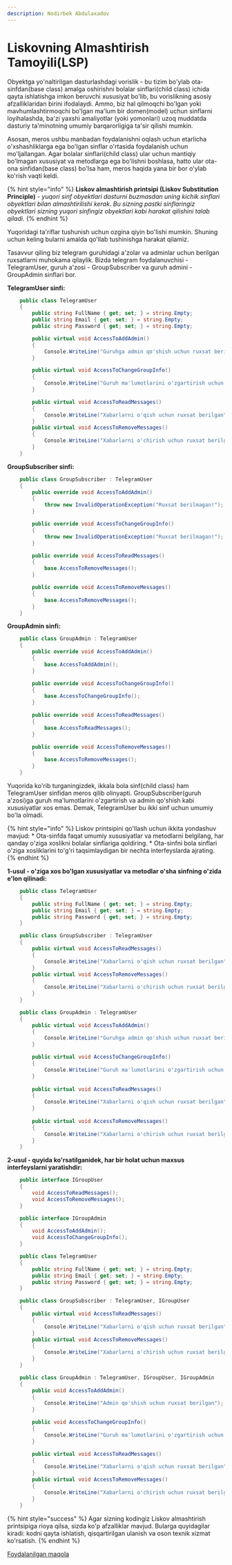 ```yaml
---
description: Nodirbek Abdulaxadov
---
```


# Liskovning Almashtirish Tamoyili\(LSP\)

Obyektga yo'naltirilgan dasturlashdagi vorislik - bu tizim bo'ylab ota-sinfdan(base class) amalga oshirishni bolalar sinflari(child class) ichida qayta ishlatishga imkon beruvchi xususiyat bo'lib, bu vorislikning asosiy afzalliklaridan birini ifodalaydi. Ammo, biz hal qilmoqchi bo'lgan yoki mavhumlashtirmoqchi bo'lgan ma'lum bir domen(model) uchun sinflarni loyihalashda, ba'zi yaxshi amaliyotlar (yoki yomonlari) uzoq muddatda dasturiy ta'minotning umumiy barqarorligiga ta'sir qilishi mumkin.

Asosan, meros ushbu manbadan foydalanishni oqlash uchun etarlicha o'xshashliklarga ega bo'lgan sinflar o'rtasida foydalanish uchun mo'ljallangan. Agar bolalar sinflari(child class) ular uchun mantiqiy bo'lmagan xususiyat va metodlarga ega bo'lishni boshlasa, hatto ular ota-ona sinfidan(base class) bo'lsa ham, meros haqida yana bir bor o'ylab ko'rish vaqti keldi.

{% hint style="info" %}
**Liskov almashtirish printsipi (Liskov Substitution Principle)** - _yuqori sinf obyektlari dasturni buzmasdan uning kichik sinflari obyektlari bilan almashtirilishi kerak. Bu sizning pastki sinflaringiz obyektlari sizning yuqori sinfingiz obyektlari kabi harakat qilishini talab qiladi._
{% endhint %}

Yuqoridagi ta'riflar tushunish uchun ozgina qiyin bo'lishi mumkin. Shuning uchun keling bularni amalda qo'llab tushinishga harakat qilamiz.

Tasavvur qiling biz telegram guruhidagi a'zolar va adminlar uchun berilgan ruxsatlarni muhokama qilaylik. Bizda telegram foydalanuvchisi - TelegramUser, guruh a'zosi - GroupSubscriber va guruh admini - GroupAdmin sinflari bor.

**TelegramUser sinfi:**

```csharp
    public class TelegramUser
    {
        public string FullName { get; set; } = string.Empty;
        public string Email { get; set; } = string.Empty;
        public string Password { get; set; } = string.Empty;

        public virtual void AccessToAddAdmin()
        {
            Console.WriteLine("Guruhga admin qo'shish uchun ruxsat berilgan");
        }

        public virtual void AccessToChangeGroupInfo()
        {
            Console.WriteLine("Guruh ma'lumotlarini o'zgartirish uchun ruxsat berilgan");
        }

        public virtual void AccessToReadMessages()
        {
            Console.WriteLine("Xabarlarni o'qish uchun ruxsat berilgan");
        }
        public virtual void AccessToRemoveMessages()
        {
            Console.WriteLine("Xabarlarni o'chirish uchun ruxsat berilgan");
        }
    }
```

**GroupSubscriber sinfi:**

```csharp
    public class GroupSubscriber : TelegramUser
    {
        public override void AccessToAddAdmin()
        {
            throw new InvalidOperationException("Ruxsat berilmagan!");
        }

        public override void AccessToChangeGroupInfo()
        {
            throw new InvalidOperationException("Ruxsat berilmagan!");
        }

        public override void AccessToReadMessages()
        {
            base.AccessToRemoveMessages();
        }

        public override void AccessToRemoveMessages()
        {
            base.AccessToRemoveMessages();
        }
    }
```

**GroupAdmin sinfi:**

```csharp
    public class GroupAdmin : TelegramUser
    {
        public override void AccessToAddAdmin()
        {
            base.AccessToAddAdmin();
        }

        public override void AccessToChangeGroupInfo()
        {
            base.AccessToChangeGroupInfo();
        }

        public override void AccessToReadMessages()
        {
            base.AccessToReadMessages();
        }

        public override void AccessToRemoveMessages()
        {
            base.AccessToRemoveMessages();
        }
    }
```

Yuqorida ko'rib turganingizdek, ikkala bola sinf(child class) ham TelegramUser sinfidan meros qilib olinyapti. GroupSubscriber(guruh a'zosi)ga guruh ma'lumotlarini o'zgartirish va admin qo'shish kabi xususiyatlar xos emas. Demak, TelegramUser bu ikki sinf uchun umumiy bo'la olmadi.


{% hint style="info" %}
Liskov printsipini qo'llash uchun ikkita yondashuv mavjud:
    * Ota-sinfda faqat umumiy xususiyatlar va metodlarni belgilang, har qanday o'ziga xoslikni bolalar sinflariga qoldiring.
    * Ota-sinfni bola sinflari o'ziga xosliklarini to'g'ri taqsimlaydigan bir nechta interfeyslarda  ajrating.
{% endhint %}

**1-usul - o'ziga xos bo'lgan xususiyatlar va metodlar o'sha sinfning o'zida e'lon qilinadi:**

```csharp
    public class TelegramUser
    {
        public string FullName { get; set; } = string.Empty;
        public string Email { get; set; } = string.Empty;
        public string Password { get; set; } = string.Empty;
    }

    public class GroupSubscriber : TelegramUser
    {
        public virtual void AccessToReadMessages()
        {
            Console.WriteLine("Xabarlarni o'qish uchun ruxsat berilgan");
        }
        public virtual void AccessToRemoveMessages()
        {
            Console.WriteLine("Xabarlarni o'chirish uchun ruxsat berilgan");
        }
    }

    public class GroupAdmin : TelegramUser
    {        
        public virtual void AccessToAddAdmin()
        {
            Console.WriteLine("Guruhga admin qo'shish uchun ruxsat berilgan");
        }

        public virtual void AccessToChangeGroupInfo()
        {
            Console.WriteLine("Guruh ma'lumotlarini o'zgartirish uchun ruxsat berilgan");
        }
        
        public virtual void AccessToReadMessages()
        {
            Console.WriteLine("Xabarlarni o'qish uchun ruxsat berilgan");
        }
        
        public virtual void AccessToRemoveMessages()
        {
            Console.WriteLine("Xabarlarni o'chirish uchun ruxsat berilgan");
        }
    }
```

**2-usul - quyida ko'rsatilganidek, har bir holat uchun maxsus interfeyslarni yaratishdir:**

```csharp
    public interface IGroupUser
    {
        void AccessToReadMessages();
        void AccessToRemoveMessages();
    }

    public interface IGroupAdmin
    {
        void AccessToAddAdmin();
        void AccessToChangeGroupInfo();
    }

    public class TelegramUser
    {
        public string FullName { get; set; } = string.Empty;
        public string Email { get; set; } = string.Empty;
        public string Password { get; set; } = string.Empty;
    }

    public class GroupSubscriber : TelegramUser, IGroupUser
    {
        public virtual void AccessToReadMessages()
        {
            Console.WriteLine("Xabarlarni o'qish uchun ruxsat berilgan");
        }
        public virtual void AccessToRemoveMessages()
        {
            Console.WriteLine("Xabarlarni o'chirish uchun ruxsat berilgan");
        }
    }

    public class GroupAdmin : TelegramUser, IGroupUser, IGroupAdmin
    {
        public void AccessToAddAdmin()
        {
            Console.WriteLine("Admin qo'shish uchun ruxsat berilgan");
        }

        public void AccessToChangeGroupInfo()
        {
            Console.WriteLine("Guruh ma'lumotlarini o'zgartirish uchun ruxsat berilgan");
        }

        public virtual void AccessToReadMessages()
        {
            Console.WriteLine("Xabarlarni o'qish uchun ruxsat berilgan");
        }
        public virtual void AccessToRemoveMessages()
        {
            Console.WriteLine("Xabarlarni o'chirish uchun ruxsat berilgan");
        }
    }
```

{% hint style="success" %}
    Agar sizning kodingiz Liskov almashtirish printsipiga rioya qilsa, 
    sizda ko'p afzalliklar mavjud. Bularga quyidagilar kiradi: kodni qayta ishlatish, 
    qisqartirilgan ulanish va oson texnik xizmat ko'rsatish.
{% endhint %}

[Foydalanilgan maqola](https://medium.com/@alexandre.malavasi/liskov-substitution-principle-in-c-1f4bdff2b92f)
